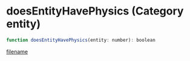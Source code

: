 # doesEntityHavePhysics (Category entity)

```js
function doesEntityHavePhysics(entity: number): boolean
```

[filename](doesEntityHavePhysics_m.md ':include')